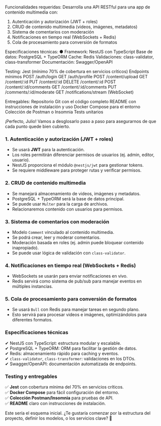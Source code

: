 Funcionalidades requeridas:
Desarrolla una API RESTful para una app de contenido multimedia con:
1. Autenticación y autorización (JWT + roles)
2. CRUD de contenido multimedia (videos, imágenes, metadatos)
3. Sistema de comentarios con moderación
4. Notificaciones en tiempo real (WebSockets + Redis)
5. Cola de procesamiento para conversión de formatos

Especificaciones técnicas:
● Framework: NestJS con TypeScript
Base de datos: PostgreSQL + TypeORM
Cache: Redis
Validaciones: class-validator, class-transformer
Documentación: Swagger/OpenAPI

Testing: Jest (mínimo 70% de cobertura en servicios críticos)
Endpoints mínimos
POST /auth/login
GET /auth/profile
POST /content/upload
GET /content/:id
PUT /content/:id
DELETE /content/:id
POST /content/:id/comments
GET /content/:id/comments
PUT /comments/:id/moderate
GET /notifications/stream (WebSocket)

Entregables:
Repositorio Git con el código completo
README con instrucciones de instalación y uso
Docker Compose para el entorno
Colección de Postman o Insomnia
Tests unitarios

¡Perfecto, Julio! Vamos a desglosarlo paso a paso para asegurarnos de que cada punto quede bien cubierto. 

### 1. **Autenticación y autorización (JWT + roles)**
- Se usará **JWT** para la autenticación.
- Los roles permitirán diferenciar permisos de usuarios (ej. admin, editor, usuario).
- NestJS proporciona el módulo `@nestjs/jwt` para gestionar tokens.
- Se requiere middleware para proteger rutas y verificar permisos.

### 2. **CRUD de contenido multimedia**
- Se manejará almacenamiento de videos, imágenes y metadatos.
- PostgreSQL + TypeORM será la base de datos principal.
- Se puede usar `Multer` para la carga de archivos.
- Relacionaremos contenido con usuarios para permisos.

### 3. **Sistema de comentarios con moderación**
- Modelo `Comment` vinculado al contenido multimedia.
- Se podrá crear, leer y moderar comentarios.
- Moderación basada en roles (ej. admin puede bloquear contenido inapropiado).
- Se puede usar lógica de validación con `class-validator`.

### 4. **Notificaciones en tiempo real (WebSockets + Redis)**
- WebSockets se usarán para enviar notificaciones en vivo.
- Redis servirá como sistema de pub/sub para manejar eventos en múltiples instancias.

### 5. **Cola de procesamiento para conversión de formatos**
- Se usará `Bull` con Redis para manejar tareas en segundo plano.
- Esto servirá para procesar videos e imágenes, optimizándolos para diferentes formatos.

### **Especificaciones técnicas**
✔ NestJS con TypeScript: estructura modular y escalable.  
✔ PostgreSQL + TypeORM: ORM para facilitar la gestión de datos.  
✔ Redis: almacenamiento rápido para caching y eventos.  
✔ `class-validator`, `class-transformer`: validaciones en los DTOs.  
✔ Swagger/OpenAPI: documentación automatizada de endpoints.  

### **Testing y entregables**
✅ **Jest** con cobertura mínima del 70% en servicios críticos.  
✅ **Docker Compose** para fácil configuración del entorno.  
✅ **Colección Postman/Insomnia** para pruebas de API.  
✅ **README** claro con instrucciones de instalación.  

Este sería el esquema inicial. ¿Te gustaría comenzar por la estructura del proyecto, definir los modelos, o los servicios clave? 🚀
